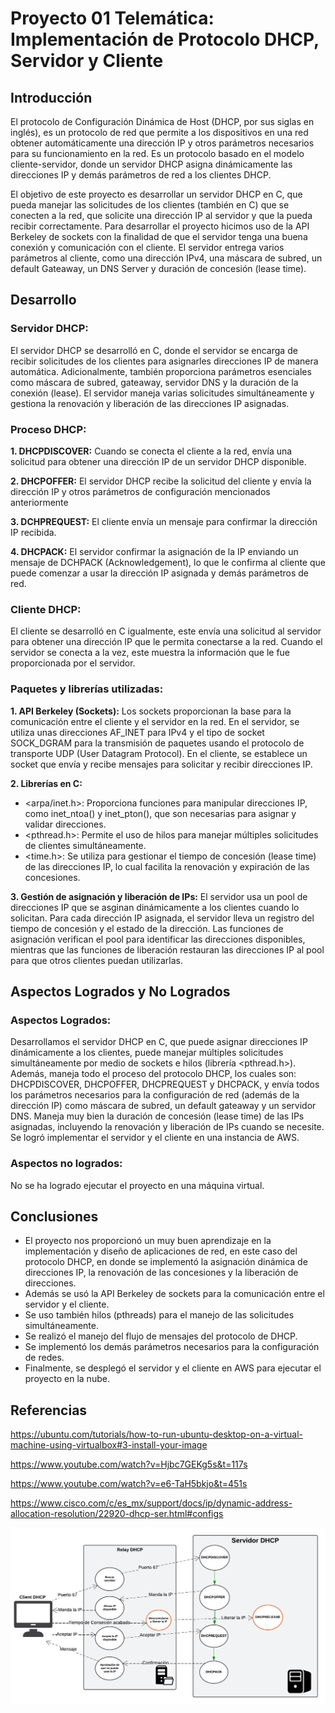 # Proyecto 01 Telemática: Implementación de Protocolo DHCP, Servidor y Cliente
## Introducción
El protocolo de Configuración Dinámica de Host (DHCP, por sus siglas en inglés), es un protocolo de red que permite a los dispositivos en una red obtener automáticamente una dirección IP y otros parámetros necesarios para su funcionamiento en la red. Es un protocolo basado en el modelo cliente-servidor, donde un servidor DHCP asigna dinámicamente las direcciones IP y demás parámetros de red a los clientes DHCP.

El objetivo de este proyecto es desarrollar un servidor DHCP en C, que pueda manejar las solicitudes de los clientes (también en C) que se conecten a la red, que solicite una dirección IP al servidor y que la pueda recibir correctamente. Para desarrollar el proyecto hicimos uso de la API Berkeley de sockets con la finalidad de que el servidor tenga una buena conexión y comunicación con el cliente. El servidor entrega varios parámetros al cliente, como una dirección IPv4, una máscara de subred, un default Gateaway, un DNS Server y duración de concesión (lease time).

## Desarrollo
### Servidor DHCP:
El servidor DHCP se desarrolló en C, donde el servidor se encarga de recibir solicitudes de los clientes para asignarles direcciones IP de manera automática. Adicionalmente, también proporciona parámetros esenciales como máscara de subred, gateaway, servidor DNS y la duración de la conexión (lease). El servidor maneja varias solicitudes simultáneamente y gestiona la renovación y liberación de las direcciones IP asignadas.
### Proceso DHCP:
**1. DHCPDISCOVER:** Cuando se conecta el cliente a la red, envía una solicitud para obtener una dirección IP de un servidor DHCP disponible.

**2. DHCPOFFER:** El servidor DHCP recibe la solicitud del cliente y envía la dirección IP y otros parámetros de configuración mencionados anteriormente

**3. DCHPREQUEST:** El cliente envía un mensaje para confirmar la dirección IP recibida.

**4. DHCPACK:** El servidor confirmar la asignación de la IP enviando un mensaje de DCHPACK (Acknowledgement), lo que le confirma al cliente que puede comenzar a usar la dirección IP asignada y demás parámetros de red.

### Cliente DHCP:
El cliente se desarrolló en C igualmente, este envía una solicitud al servidor para obtener una dirección IP que le permita conectarse a la red. Cuando el servidor se conecta a la vez, este muestra la información que le fue proporcionada por el servidor.

### Paquetes y librerías utilizadas:
**1. API Berkeley (Sockets):** Los sockets proporcionan la base para la comunicación entre el cliente y el servidor en la red. En el servidor, se utiliza unas direcciones AF_INET para IPv4 y el tipo de socket SOCK_DGRAM para la transmisión de paquetes usando el protocolo de transporte UDP (User Datagram Protocol). En el cliente, se establece un socket que envía y recibe mensajes para solicitar y recibir direcciones IP.
   
**2. Librerías en C:**
   - <arpa/inet.h>: Proporciona funciones para manipular direcciones IP, como inet_ntoa() y inet_pton(), que son necesarias para asignar y validar direcciones.
   - <pthread.h>: Permite el uso de hilos para manejar múltiples solicitudes de clientes simultáneamente.
   - <time.h>: Se utiliza para gestionar el tiempo de concesión (lease time) de las direcciones IP, lo cual facilita la renovación y expiración de las concesiones.
     
**3. Gestión de asignación y liberación de IPs:** El servidor usa un pool de direcciones IP que se asginan dinámicamente a los clientes cuando lo solicitan. Para cada dirección IP asignada, el servidor lleva un registro del tiempo de concesión y el estado de la dirección. Las funciones de asignación verifican el pool para identificar las direcciones disponibles, mientras que las funciones de liberación restauran las direcciones IP al pool para que otros clientes puedan utilizarlas.

## Aspectos Logrados y No Logrados
### Aspectos Logrados:
Desarrollamos el servidor DHCP en C, que puede asignar direcciones IP dinámicamente a los clientes, puede manejar múltiples solicitudes simultáneamente por medio de sockets e hilos (librería <pthread.h>). Además, maneja todo el proceso del protocolo DHCP, los cuales son: DHCPDISCOVER, DHCPOFFER, DHCPREQUEST y DHCPACK, y envía todos los parámetros necesarios para la configuración de red (además de la dirección IP) como máscara de subred, un default gateaway y un servidor DNS. Maneja muy bien la duración de concesión (lease time) de las IPs asignadas, incluyendo la renovación y liberación de IPs cuando se necesite. Se logró implementar el servidor y el cliente en una instancia de AWS.

### Aspectos no logrados:
No se ha logrado ejecutar el proyecto en una máquina virtual.

## Conclusiones
- El proyecto nos proporcionó un muy buen aprendizaje en la implementación y diseño de aplicaciones de red, en este caso del protocolo DHCP, en donde se implementó la asignación dinámica de direcciones IP, la renovación de las concesiones y la liberación de direcciones. 
- Además se usó la API Berkeley de sockets para la comunicación entre el servidor y el cliente.
- Se uso también hilos (pthreads) para el manejo de las solicitudes simultáneamente.
- Se realizó el manejo del flujo de mensajes del protocolo de DHCP.
- Se implementó los demás parámetros necesarios para la configuración de redes.
- Finalmente, se desplegó el servidor y el cliente en AWS para ejecutar el proyecto en la nube.

## Referencias
https://ubuntu.com/tutorials/how-to-run-ubuntu-desktop-on-a-virtual-machine-using-virtualbox#3-install-your-image

https://www.youtube.com/watch?v=Hjbc7GEKg5s&t=117s

https://www.youtube.com/watch?v=e6-TaH5bkjo&t=451s

https://www.cisco.com/c/es_mx/support/docs/ip/dynamic-address-allocation-resolution/22920-dhcp-ser.html#configs

![Diagrama UML del Proyecto](DigramaUML-ProyectoTelematica.png)
